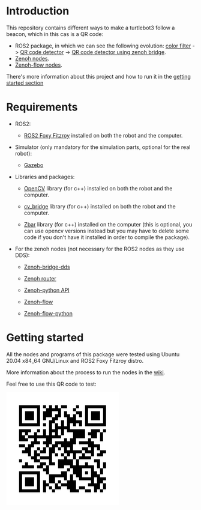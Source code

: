 # Introduction

This repository contains different ways to make a turtlebot3 follow a beacon, which in this cas is a QR code:
 - ROS2 package, in which we can see the following evolution:
   [color filter](https://github.com/USanz/follow_beacon/wiki/2.-Real-robot-color-follower) -> [QR code detector](https://github.com/USanz/follow_beacon/wiki/3.-Real-robot-QR-code-follower) -> [QR code detector using zenoh bridge](https://github.com/USanz/follow_beacon/wiki/3.-Real-robot-QR-code-follower#running-it-using-zenoh-zenoh-bridge-dds).
 - [Zenoh nodes](https://github.com/USanz/follow_beacon/wiki/4.-Real-robot-QR-code-follower-using-Zenoh).
 - [Zenoh-flow nodes](https://github.com/USanz/follow_beacon/wiki/5.-Real-robot-QR-code-follower-using-Zenoh-flow).

There's more information about this project and how to run it in the [getting started section](#getting-started)

# Requirements

 * ROS2:

     - [ROS2 Foxy Fitzroy](https://docs.ros.org/en/foxy/Installation.html) installed on both the robot and the computer.

 * Simulator (only mandatory for the simulation parts, optional for the real robot):

     - [Gazebo](https://classic.gazebosim.org/tutorials?tut=install_ubuntu)

 * Libraries and packages:

     - [OpenCV](https://docs.opencv.org/4.x/d7/d9f/tutorial_linux_install.html) library (for c++) installed on both the robot and the computer.

     - [cv_bridge](https://github.com/ros-perception/vision_opencv/blob/foxy/cv_bridge/README.md#installation) library (for c++) installed on both the robot and the computer.

     - [Zbar](https://zbar.sourceforge.net/download.html) library (for c++) installed on the computer (this is optional, you can use opencv versions instead but you may have to delete some code if you don't have it installed in order to compile the package).

 * For the zenoh nodes (not necessary for the ROS2 nodes as they use DDS):

     - [Zenoh-bridge-dds](https://github.com/eclipse-zenoh/zenoh-plugin-dds#readme)

     - [Zenoh router](https://zenoh.io/docs/getting-started/installation/)

     - [Zenoh-python API](https://github.com/eclipse-zenoh/zenoh-python#readme)

     - [Zenoh-flow](https://github.com/eclipse-zenoh/zenoh-flow#readme)

     - [Zenoh-flow-python](https://github.com/eclipse-zenoh/zenoh-flow-python#readme)

# Getting started

All the nodes and programs of this package were tested using Ubuntu 20.04 x84_64 GNU/Linux and ROS2 Foxy Fitzroy distro.

More information about the process to run the nodes in the [wiki](https://github.com/USanz/follow_beacon/wiki).

Feel free to use this QR code to test:

![QR code](./qr_code.png)